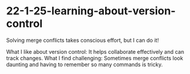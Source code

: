 # 22-1-25-learning-about-version-control

Solving merge conflicts takes conscious effort, but I can do it!

What I like about version control: It helps collaborate effectively and can track changes.
What I find challenging: Sometimes merge conflicts look daunting and having to remember so many commands is tricky.